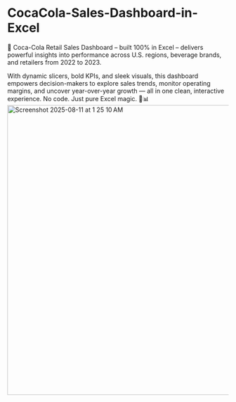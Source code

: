 # CocaCola-Sales-Dashboard-in-Excel
🚀 Coca-Cola Retail Sales Dashboard – built 100% in Excel – delivers powerful insights into performance across U.S. regions, beverage brands, and retailers from 2022 to 2023.

With dynamic slicers, bold KPIs, and sleek visuals, this dashboard empowers decision-makers to explore sales trends, monitor operating margins, and uncover year-over-year growth — all in one clean, interactive experience. No code. Just pure Excel magic. 🧊📊
<img width="977" height="660" alt="Screenshot 2025-08-11 at 1 25 10 AM" src="https://github.com/user-attachments/assets/97a31c1f-8c17-42f1-8228-aaa7e7e31b53" />
